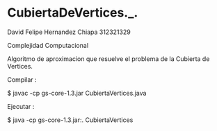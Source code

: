 # CubiertaDeVertices._.
David Felipe Hernandez Chiapa
312321329

Complejidad Computacional

Algoritmo de aproximacion que resuelve el problema de la Cubierta de Vertices.


Compilar :

$ javac -cp gs-core-1.3.jar CubiertaVertices.java


Ejecutar :

$ java -cp gs-core-1.3.jar:. CubiertaVertices
